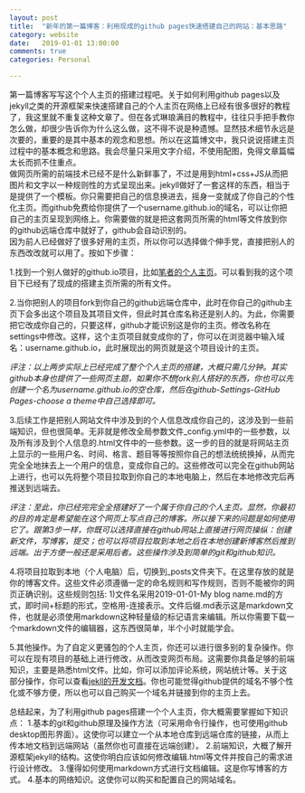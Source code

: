 ```yaml
---
layout: post
title:  "新年的第一篇博客：利用现成的github pages快速搭建自己的网站：基本思路"
category: website
date:   2019-01-01 13:00:00
comments: true
categories: Personal

---  
```


第一篇博客写写这个个人主页的搭建过程吧。关于如何利用github pages以及jekyll之类的开源框架来快速搭建自己的个人主页在网络上已经有很多很好的教程了，我这里就不重复这种文章了。但在各式琳琅满目的教程中，往往只手把手教你怎么做，却很少告诉你为什么这么做，这不得不说是种遗憾。显然技术细节永远是次要的，重要的是其中基本的观念和思想。所以在这篇博文中，我只说说搭建主页过程中的基本概念和思路。我会尽量只采用文字介绍，不使用配图，免得文章篇幅太长而抓不住重点。  
做网页所需的前端技术已经不是什么新鲜事了，不过是用到html+css+JS从而把图片和文字以一种规则性的方式呈现出来。jekyll做好了一套这样的东西，相当于是提供了一个模板。你只需要把自己的信息换进去，摇身一变就成了你自己的个性化主页。而github免费给你提供了一个username.github.io的域名，可以让你把自己的主页呈现到网络上。你需要做的就是把这套网页所需的html等文件放到你的github远端仓库中就好了，github会自动识别的。  
因为前人已经做好了很多好用的主页，所以你可以选择做个伸手党，直接把别人的东西改改就可以用了。按如下步骤：

1.找到一个别人做好的github.io项目，比如[笔者的个人主页](http://github.com/2012ZGZYY/2012ZGZYY.github.io/)。可以看到我的这个项目下已经有了现成的搭建主页所需的所有文件。

2.当你把别人的项目fork到你自己的github远端仓库中，此时在你自己的github主页下会多出这个项目及其项目文件，但此时其仓库名称还是别人的。为此，你需要把它改成你自己的，只要这样，github才能识别这是你的主页。修改名称在settings中修改。这样，这个主页项目就变成你的了，你可以在浏览器中输入域名：username.github.io，此时展现出的网页就是这个项目设计的主页。

  *评注：以上两步实际上已经完成了整个个人主页的搭建，大概只需几分钟。其实github本身也提供了一些网页主题，如果你不想fork别人搭好的东西，你也可以先创建一个名为username.github.io的空仓库，然后在github-Settings-GitHub Pages-choose a theme中自己选择即可。*

3.后续工作是把别人网站文件中涉及到的个人信息改成你自己的，这涉及到一些前端知识，但也很简单。无非就是修改全局参数文件_config.yml中的一些参数，以及所有涉及到个人信息的.html文件中的一些参数。这一步的目的就是将网站主页上显示的一些用户名、时间、格言、题目等等按照你自己的想法统统换掉，从而完完全全地抹去上一个用户的信息，变成你自己的。这些修改可以完全在github网站上进行，也可以先将整个项目拉取到你自己的本地电脑上，然后在本地修改完后再推送到远端去。

  *评注：至此，你已经完完全全搭建好了一个属于你自己的个人主页。显然，你最初的目的肯定是希望能在这个网页上写点自己的博客。所以接下来的问题是如何使用它了。跟第3步一样，你既可以选择直接在github网站上直接进行网页操纵：创建新文件，写博客，提交；也可以将项目拉取到本地之后在本地创建新博客然后推到远端。出于方便一般还是采用后者。这些操作涉及到简单的git和github知识。*

4.将项目拉取到本地（个人电脑）后，切换到_posts文件夹下。在这里存放的就是你的博客文件。这些文件必须遵循一定的命名规则和写作规则，否则不能被你的网页正确识别。这些规则包括: 1)文件名采用2019-01-01-My blog name.md的方式，即时间+标题的形式，空格用-连接表示。文件后缀.md表示这是markdown文件，也就是必须使用markdown这种轻量级的标记语言来编辑。所以你需要下载一个markdown文件的编辑器，这东西很简单，半个小时就能学会。

5.其他操作。为了自定义更骚包的个人主页，你还可以进行很多别的复杂操作。你可以在现有项目的基础上进行修改，从而改变网页布局。这需要你具备足够的前端知识，主要是熟悉html文件。比如，你可以添加评论系统，网站统计等。关于这部分操作，你可以查看[jekll的开发文档](https://www.jekyll.com.cn/)。你也可能觉得github提供的域名不够个性化或不够方便，所以也可以自己购买一个域名并链接到你的主页上去。

总结起来，为了利用github pages搭建一个个人主页，你大概需要掌握如下知识点：
1.基本的git和github原理及操作方法（可采用命令行操作，也可使用github desktop图形界面）。这使你可以建立一个从本地仓库到远端仓库的链接，从而上传本地文档到远端网站（虽然你也可直接在远端创建）。
2.前端知识，大概了解开源框架jekyll的结构。这使你明白应该如何修改编辑.html等文件并按自己的需求进行设计修改。
3.懂得如何使用markdown方式进行文档编辑。这是你写博客的方式。
4.基本的网络知识。这使你可以购买和配置自己的网站域名。
